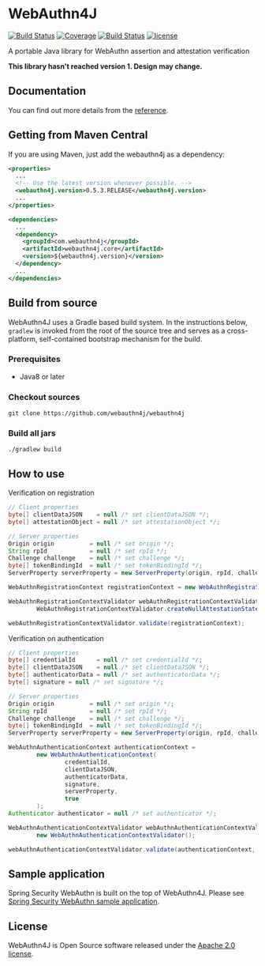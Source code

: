 # WebAuthn4J

[![Build Status](https://travis-ci.org/webauthn4j/webauthn4j.svg?branch=master)](https://travis-ci.org/webauthn4j/webauthn4j)
[![Coverage](https://sonarcloud.io/api/project_badges/measure?project=webauthn4j&metric=coverage)](https://sonarcloud.io/dashboard?id=webauthn4j)
[![Build Status](https://img.shields.io/maven-central/v/com.webauthn4j/webauthn4j-core.svg)](https://search.maven.org/#search%7Cga%7C1%7Cwebauthn4j)
[![license](https://img.shields.io/github/license/webauthn4j/webauthn4j.svg)](https://github.com/webauthn4j/webauthn4j/blob/master/LICENSE.txt)


A portable Java library for WebAuthn assertion and attestation verification

**This library hasn't reached version 1. Design may change.**

## Documentation

You can find out more details from the [reference](https://webauthn4j.github.io/webauthn4j/en/).

## Getting from Maven Central

If you are using Maven, just add the webauthn4j as a dependency:

```xml
<properties>
  ...
  <!-- Use the latest version whenever possible. -->
  <webauthn4j.version>0.5.3.RELEASE</webauthn4j.version>
  ...
</properties>

<dependencies>
  ...
  <dependency>
    <groupId>com.webauthn4j</groupId>
    <artifactId>webauthn4j.core</artifactId>
    <version>${webauthn4j.version}</version>
  </dependency>
  ...
</dependencies>
```


## Build from source

WebAuthn4J uses a Gradle based build system.
In the instructions below, `gradlew` is invoked from the root of the source tree and serves as a cross-platform,
self-contained bootstrap mechanism for the build.

### Prerequisites

- Java8 or later

### Checkout sources

```
git clone https://github.com/webauthn4j/webauthn4j
```

### Build all jars

```
./gradlew build
```

## How to use

Verification on registration
```java 
// Client properties
byte[] clientDataJSON    = null /* set clientDataJSON */;
byte[] attestationObject = null /* set attestationObject */;

// Server properties
Origin origin          = null /* set origin */;
String rpId            = null /* set rpId */;
Challenge challenge    = null /* set challenge */;
byte[] tokenBindingId  = null /* set tokenBindingId */;
ServerProperty serverProperty = new ServerProperty(origin, rpId, challenge, tokenBindingId);

WebAuthnRegistrationContext registrationContext = new WebAuthnRegistrationContext(clientDataJSON, attestationObject, serverProperty, false);

WebAuthnRegistrationContextValidator webAuthnRegistrationContextValidator =
        WebAuthnRegistrationContextValidator.createNullAttestationStatementValidator();

webAuthnRegistrationContextValidator.validate(registrationContext);
```

Verification on authentication
```java 
// Client properties
byte[] credentialId      = null /* set credentialId */;
byte[] clientDataJSON    = null /* set clientDataJSON */;
byte[] authenticatorData = null /* set authenticatorData */;
byte[] signature = null /* set signature */;

// Server properties
Origin origin          = null /* set origin */;
String rpId            = null /* set rpId */;
Challenge challenge    = null /* set challenge */;
byte[] tokenBindingId  = null /* set tokenBindingId */;
ServerProperty serverProperty = new ServerProperty(origin, rpId, challenge, tokenBindingId);

WebAuthnAuthenticationContext authenticationContext =
        new WebAuthnAuthenticationContext(
                credentialId,
                clientDataJSON,
                authenticatorData,
                signature,
                serverProperty,
                true
        );
Authenticator authenticator = null /* set authenticator */;

WebAuthnAuthenticationContextValidator webAuthnAuthenticationContextValidator =
        new WebAuthnAuthenticationContextValidator();

webAuthnAuthenticationContextValidator.validate(authenticationContext, authenticator);
```

## Sample application

Spring Security WebAuthn is built on the top of WebAuthn4J. 
Please see [Spring Security WebAuthn sample application](https://github.com/ynojima/spring-security-webauthn).

## License

WebAuthn4J is Open Source software released under the
[Apache 2.0 license](http://www.apache.org/licenses/LICENSE-2.0.html).
